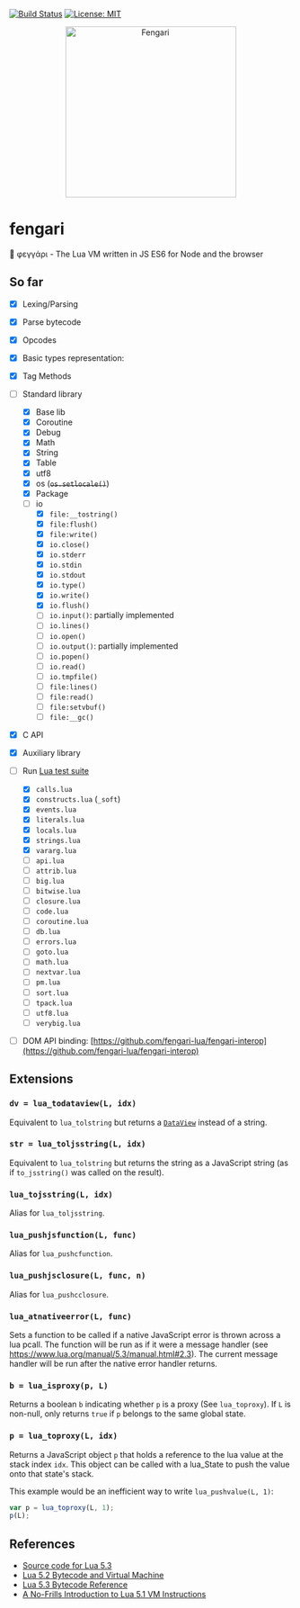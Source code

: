 [![Build Status](https://travis-ci.org/fengari-lua/fengari.svg?branch=master)](https://travis-ci.org/fengari-lua/fengari) [![License: MIT](https://img.shields.io/badge/License-MIT-yellow.svg)](https://opensource.org/licenses/MIT)

<p align="center">
    <img src="https://github.com/fengari-lua/fengari/raw/master/logo.png" alt="Fengari" width="304" height="304">
</p>


# fengari

🐺 φεγγάρι - The Lua VM written in JS ES6 for Node and the browser


## So far

- [x] Lexing/Parsing
- [x] Parse bytecode
- [x] Opcodes
- [x] Basic types representation:
- [x] Tag Methods
- [ ] Standard library
    - [x] Base lib
    - [x] Coroutine
    - [x] Debug
    - [x] Math
    - [x] String
    - [x] Table
    - [x] utf8
    - [x] os (~~`os.setlocale()`~~)
    - [x] Package
    - [ ] io
        - [x] `file:__tostring()`
        - [x] `file:flush()`
        - [x] `file:write()`
        - [x] `io.close()`
        - [x] `io.stderr`
        - [x] `io.stdin`
        - [x] `io.stdout`
        - [x] `io.type()`
        - [x] `io.write()`
        - [x] `io.flush()`
        - [ ] `io.input()`: partially implemented
        - [ ] `io.lines()`
        - [ ] `io.open()`
        - [ ] `io.output()`: partially implemented
        - [ ] `io.popen()`
        - [ ] `io.read()`
        - [ ] `io.tmpfile()`
        - [ ] `file:lines()`
        - [ ] `file:read()`
        - [ ] `file:setvbuf()`
        - [ ] `file:__gc()`
- [x] C API
- [x] Auxiliary library
- [ ] Run [Lua test suite](https://github.com/lua/tests)
    - [x] `calls.lua`
    - [x] `constructs.lua` (`_soft`)
    - [x] `events.lua`
    - [x] `literals.lua`
    - [x] `locals.lua`
    - [x] `strings.lua`
    - [x] `vararg.lua`
    - [ ] `api.lua`
    - [ ] `attrib.lua`
    - [ ] `big.lua`
    - [ ] `bitwise.lua`
    - [ ] `closure.lua`
    - [ ] `code.lua`
    - [ ] `coroutine.lua`
    - [ ] `db.lua`
    - [ ] `errors.lua`
    - [ ] `goto.lua`
    - [ ] `math.lua`
    - [ ] `nextvar.lua`
    - [ ] `pm.lua`
    - [ ] `sort.lua`
    - [ ] `tpack.lua`
    - [ ] `utf8.lua`
    - [ ] `verybig.lua`
- [ ] DOM API binding: [https://github.com/fengari-lua/fengari-interop](https://github.com/fengari-lua/fengari-interop)


## Extensions

### `dv = lua_todataview(L, idx)`

Equivalent to `lua_tolstring` but returns a [`DataView`](https://developer.mozilla.org/en-US/docs/Web/JavaScript/Reference/Global_Objects/DataView) instead of a string.


### `str = lua_toljsstring(L, idx)`

Equivalent to `lua_tolstring` but returns the string as a JavaScript string (as if `to_jsstring()` was called on the result).


### `lua_tojsstring(L, idx)`

Alias for `lua_toljsstring`.


### `lua_pushjsfunction(L, func)`

Alias for `lua_pushcfunction`.


### `lua_pushjsclosure(L, func, n)`

Alias for `lua_pushcclosure`.


### `lua_atnativeerror(L, func)`

Sets a function to be called if a native JavaScript error is thrown across a lua pcall.
The function will be run as if it were a message handler (see https://www.lua.org/manual/5.3/manual.html#2.3).
The current message handler will be run after the native error handler returns.


### `b = lua_isproxy(p, L)`

Returns a boolean `b` indicating whether `p` is a proxy (See `lua_toproxy`).
If `L` is non-null, only returns `true` if `p` belongs to the same global state.


### `p = lua_toproxy(L, idx)`

Returns a JavaScript object `p` that holds a reference to the lua value at the stack index `idx`.
This object can be called with a lua_State to push the value onto that state's stack.

This example would be an inefficient way to write `lua_pushvalue(L, 1)`:

```js
var p = lua_toproxy(L, 1);
p(L);
````


## References

- [Source code for Lua 5.3](lua.org/source/5.3/)
- [Lua 5.2 Bytecode and Virtual Machine](http://files.catwell.info/misc/mirror/lua-5.2-bytecode-vm-dirk-laurie/lua52vm.html)
- [Lua 5.3 Bytecode Reference](http://the-ravi-programming-language.readthedocs.io/en/latest/lua_bytecode_reference.html)
- [A No-Frills Introduction to Lua 5.1 VM Instructions](http://luaforge.net/docman/83/98/ANoFrillsIntroToLua51VMInstructions.pdf)
